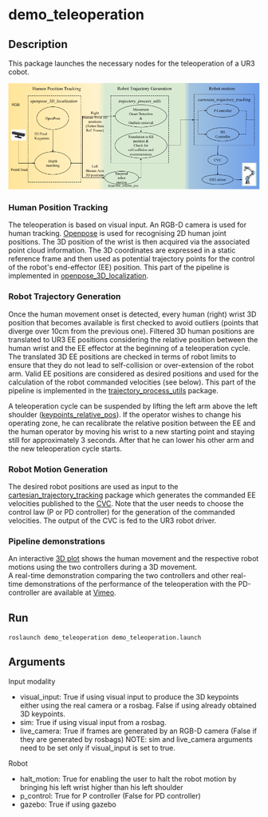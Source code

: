# demo_teleoperation

## Description
This package launches the necessary nodes for the teleoperation of a UR3 cobot.

<img src="https://github.com/Roboskel-Manipulation/demo_teleoperation/blob/main/pipeline_git.png" />

### Human Position Tracking
The teleoperation is based on visual input. An RGB-D camera is used for human tracking. [Openpose](https://github.com/CMU-Perceptual-Computing-Lab/openpose) is used for recognising 2D human joint positions. The 3D position of the wrist is then acquired via the associated point cloud information. The 3D  coordinates are expressed in a static reference frame and then used as potential trajectory points for the control of the robot's end-effector (EE) position. This part of the pipeline is implemented in [openpose_3D_localization](https://github.com/Roboskel-Manipulation/openpose_3D_localization).

### Robot Trajectory Generation
Once the human movement onset is detected, every human (right) wrist 3D position that becomes available is first checked to avoid outliers (points that diverge over 10cm from the previous one). Filtered 3D human positions are translated to UR3 EE positions considering the relative position between the human wrist and the EE effector at the beginning of a teleoperation cycle. The translated 3D EE positions are checked in terms of robot limits to ensure that they do not lead to self-collision or over-extension of the robot arm.
Valid EE positions are considered as desired positions and used for the calculation of the robot commanded velocities (see below).  This part of the pipeline is implemented in the [trajectory_process_utils](https://github.com/Roboskel-Manipulation/trajectory_process_utils) package.
 
A teleoperation cycle can be suspended by lifting the left arm above the left shoulder ([keypoints_relative_pos](https://github.com/Roboskel-Manipulation/keypoints_relative_pos)).  If the operator wishes to change his operating zone, he can recalibrate the relative position between the EE and the human operator by moving his wrist to a new starting point and staying still for approximately 3 seconds. After that he can lower his other arm and the new teleoperation cycle starts. 
 
### Robot Motion Generation
 
The desired robot positions are used as input to the [cartesian_trajectory_tracking](https://github.com/Roboskel-Manipulation/cartesian_trajectory_tracking) package which generates the commanded EE velocities published to the [CVC](https://github.com/Roboskel-Manipulation/manos/tree/updated_driver/manos_cartesian_control). Note that the user needs to choose the control law (P or PD controller) for the generation of the commanded velocities. The output of the CVC is fed to the UR3 robot driver.

### Pipeline demonstrations 
An interactive [3D plot](https://htmlpreview.github.io/?https://github.com/Roboskel-Manipulation/demo_teleoperation/blob/main/3D_visualization.html) shows the human movement and the respective robot motions using the two controllers during a 3D movement.  
A real-time demonstration comparing the two controllers and other real-time demonstrations of the performance of the teleoperation with the PD-controller are available at [Vimeo](https://vimeo.com/showcase/7718151/).

## Run
`roslaunch demo_teleoperation demo_teleoperation.launch`

## Arguments
Input modality
* visual_input: True if using visual input to produce the 3D keypoints either using the real camera or a rosbag. False if using already obtained 3D keypoints.
* sim: True if using visual input from a rosbag.
* live_camera: True if frames are generated by an RGB-D camera (False if they are generated by rosbags)
NOTE: sim and live_camera arguments need to be set only if visual_input is set to true.

Robot
* halt_motion: True for enabling the user to halt the robot motion by bringing his left wrist higher than his left shoulder
* p_control: True for P controller (False for PD controller)
* gazebo: True if using gazebo
